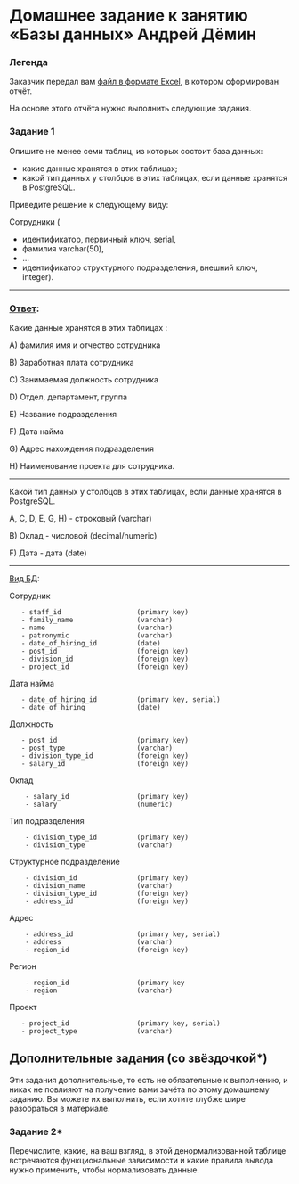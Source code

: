 # Домашнее задание к занятию «Базы данных» Андрей Дёмин

### Легенда

Заказчик передал вам [файл в формате Excel](https://github.com/netology-code/sdb-homeworks/blob/main/resources/hw-12-1.xlsx), в котором сформирован отчёт. 

На основе этого отчёта нужно выполнить следующие задания.

### Задание 1

Опишите не менее семи таблиц, из которых состоит база данных:

- какие данные хранятся в этих таблицах;
- какой тип данных у столбцов в этих таблицах, если данные хранятся в PostgreSQL.

Приведите решение к следующему виду:

Сотрудники (

- идентификатор, первичный ключ, serial,
- фамилия varchar(50),
- ...
- идентификатор структурного подразделения, внешний ключ, integer).

---

### <ins>Ответ</ins>:

Какие данные хранятся в этих таблицах :

A) фамилия имя и отчество сотрудника 

B) Заработная плата сотрудника

C) Занимаемая должность сотрудника

D) Отдел, департамент, группа

E) Название подразделения

F) Дата найма

G) Адрес нахождения подразделения

H) Наименование проекта для сотрудника.

---

Какой тип данных у столбцов в этих таблицах, если данные хранятся в PostgreSQL.

A, C, D, E, G, H) - строковый (varchar)

B) Оклад - числовой (decimal/numeric)

F) Дата - дата (date)

---

<ins>Вид БД</ins>:

Сотрудник
```
   - staff_id                   (primary key)
   - family_name                (varchar)
   - name                       (varchar)
   - patronymic                 (varchar)
   - date_of_hiring_id          (date)
   - post_id                    (foreign key)
   - division_id                (foreign key)
   - project_id                 (foreign key)
```
Дата найма
```
   - date_of_hiring_id          (primary key, serial)
   - date_of_hiring             (date)    
```
Должность
```
   - post_id                    (primary key)
   - post_type                  (varchar)    
   - division_type_id           (foreign key)
   - salary_id                  (foreign key)
```
Оклад
```
    - salary_id                 (primary key)
    - salary                    (numeric) 
```
Тип подразделения
```
    - division_type_id          (primary key)
    - division_type             (varchar)    
```    
Структурное подразделение
```
    - division_id               (primary key)
    - division_name             (varchar)
    - division_type_id          (foreign key)
    - address_id                (foreign key)
```    
Адрес
```
    - address_id                (primary key, serial)   
    - address                   (varchar)
    - region_id                 (foreign key)   
```    
Регион
```
    - region_id                 (primary key
    - region                    (varchar)
```

Проект
```
   - project_id                 (primary key, serial)
   - project_type               (varchar)
```

## Дополнительные задания (со звёздочкой*)
Эти задания дополнительные, то есть не обязательные к выполнению, и никак не повлияют на получение вами зачёта по этому домашнему заданию. Вы можете их выполнить, если хотите глубже шире разобраться в материале.

### Задание 2*

Перечислите, какие, на ваш взгляд, в этой денормализованной таблице встречаются функциональные зависимости и какие правила вывода нужно применить, чтобы нормализовать данные.
